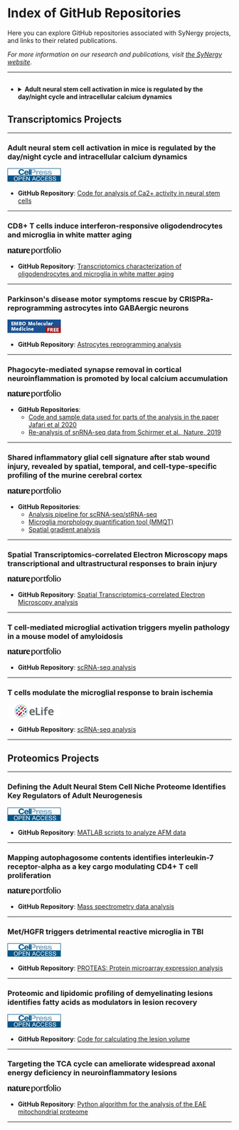 # Index of GitHub Repositories

Here you can explore GitHub repositories associated with SyNergy projects, and links to their related publications.

_For more information on our research and publications, visit [the SyNergy website](https://synergy-munich.de/)._

---

## <Transcriptomics Projects>
  <ul>
    <li>
      <details>
        <summary><strong>Adult neural stem cell activation in mice is regulated by the day/night cycle and intracellular calcium dynamics</strong></summary>
        <p>
          <a href="https://www.cell.com/cell/fulltext/S0092-8674(20)31748-7">
            <img src="assets/img/thumbnails/t1.png" alt="Thumbnail 1">
          </a>
          <br>
          <strong>GitHub Repository:</strong> 
          <a href="https://github.com/SaghatelyanLab/Calcium_analysis_in_NSC">
            Code for analysis of Ca2+ activity in neural stem cells
          </a>
        </p>
      </details>
    </li>
  </ul>
</Transcriptomics Projects>


## Transcriptomics Projects
---

### **Adult neural stem cell activation in mice is regulated by the day/night cycle and intracellular calcium dynamics**
[![Alt text](assets/img/thumbnails/t1.png)](https://www.cell.com/cell/fulltext/S0092-8674(20)31748-7)
- **GitHub Repository**: [Code for analysis of Ca2+ activity in neural stem cells](https://github.com/SaghatelyanLab/Calcium_analysis_in_NSC)

---

### **CD8+ T cells induce interferon-responsive oligodendrocytes and microglia in white matter aging**
[![Alt text](assets/img/thumbnails/t2.png)](https://www.nature.com/articles/s41593-022-01183-6)
- **GitHub Repository**: [Transcriptomics characterization of oligodendrocytes and microglia in white matter aging](https://github.com/ISD-SystemsNeuroscience/Aging_Oligos_Microglia)

---

### **Parkinson's disease motor symptoms rescue by CRISPRa‐reprogramming astrocytes into GABAergic neurons**
[![Alt text](assets/img/thumbnails/t3.png)](https://www.embopress.org/doi/full/10.15252/emmm.202114797)
- **GitHub Repository**: [Astrocytes reprogramming analysis](https://github.com/theislab/astrocytes_reprogramming_analysis)

---

### **Phagocyte-mediated synapse removal in cortical neuroinflammation is promoted by local calcium accumulation**
[![Alt text](assets/img/thumbnails/t4.png)](https://www.nature.com/articles/s41593-020-00780-7)
- **GitHub Repositories**:
  - [Code and sample data used for parts of the analysis in the paper Jafari et al 2020](https://github.com/portugueslab/Jafari-et-al-2020)
  - [Re-analysis of snRNA-seq data from Schirmer et al., Nature, 2019](https://github.com/engelsdaniel/schirmer_reanalyzed)

---

### **Shared inflammatory glial cell signature after stab wound injury, revealed by spatial, temporal, and cell-type-specific profiling of the murine cerebral cortex**
[![Alt text](assets/img/thumbnails/t5.png)](https://www.nature.com/articles/s41467-024-46625-w)
- **GitHub Repositories**:
  - [Analysis pipeline for scRNA-seq/stRNA-seq](https://github.com/NinkovicLab/Koupourtidou-Schwarz-et-al)
  - [Microglia morphology quantification tool (MMQT)](https://github.com/isdneuroimaging/mmqt)
  - [Spatial gradient analysis](https://github.com/simonmfr/SPATA2/tree/publicationCK)

---

### **Spatial Transcriptomics-correlated Electron Microscopy maps transcriptional and ultrastructural responses to brain injury**
[![Alt text](assets/img/thumbnails/t6.png)](https://www.nature.com/articles/s41467-023-39447-9)
- **GitHub Repository**: [Spatial Transcriptomics-correlated Electron Microscopy analysis](https://github.com/ISD-SystemsNeuroscience/STcEM)

---

### **T cell-mediated microglial activation triggers myelin pathology in a mouse model of amyloidosis**
[![Alt text](assets/img/thumbnails/t7.png)](https://www.nature.com/articles/s41593-024-01682-8)
- **GitHub Repository**: [scRNA-seq analysis](https://github.com/Ruoqing-feng/AD_inflammation)

---

### **T cells modulate the microglial response to brain ischemia**
[![Alt text](assets/img/thumbnails/t8.png)](https://elifesciences.org/articles/82031)
- **GitHub Repository**: [scRNA-seq analysis](https://github.com/Lieszlab/Benakis-et-al.-2022-eLife)

---


 
## Proteomics Projects
---

### **Defining the Adult Neural Stem Cell Niche Proteome Identifies Key Regulators of Adult Neurogenesis**
[![Alt text](assets/img/thumbnails/p1.png)](https://www.cell.com/cell-stem-cell/fulltext/S1934-5909(20)30002-3)
- **GitHub Repository**: [MATLAB scripts to analyze AFM data](https://github.com/FranzeLab)

---

### **Mapping autophagosome contents identifies interleukin-7 receptor-alpha as a key cargo modulating CD4+ T cell proliferation**
[![Alt text](assets/img/thumbnails/p2.png)](https://www.nature.com/articles/s41467-022-32718-x)
- **GitHub Repository**: [Mass spectrometry data analysis](https://github.com/dzhou93/proximity_labelling_pipeline/commit/2e825476556087ae0cff51310556adb278a83d77)

---

### **Met/HGFR triggers detrimental reactive microglia in TBI**
[![Alt text](assets/img/thumbnails/p3.png)](https://www.cell.com/cell-reports/fulltext/S2211-1247(22)01763-6)
- **GitHub Repository**: [PROTEAS: Protein microarray expression analysis](https://github.com/Rida-Rehman/PROTEAS)

---

### **Proteomic and lipidomic profiling of demyelinating lesions identifies fatty acids as modulators in lesion recovery**
[![Alt text](assets/img/thumbnails/p4.png)](https://www.cell.com/cell-reports/fulltext/S2211-1247(21)01368-1)
- **GitHub Repository**: [Code for calculating the lesion volume](https://github.com/lenkavaculciakova/lesion_volume)

---

### **Targeting the TCA cycle can ameliorate widespread axonal energy deficiency in neuroinflammatory lesions**
[![Alt text](assets/img/thumbnails/p5.png)](https://www.nature.com/articles/s42255-023-00838-3)
- **GitHub Repository**: [Python algorithm for the analysis of the EAE mitochondrial proteome](https://github.com/engelsdaniel/mitoproteomics)

---
